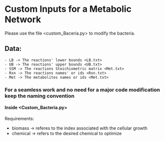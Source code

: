 # Custom Inputs for a Metabolic Network

Please use the file <custom_Baceria.py> to modify the bacteria.

## Data:
    - LB -> The reactions' lower bounds <LB.txt>
    - UB -> The reactions' upper bounds <UB.txt>
    - SSM -> The reactions Stoichiometric matrix <Met.txt>
    - Rxn -> The reactions names' or ids <Rxn.txt>
    - Met -> The metabolites names or ids <Met.txt>


### For a seamless work and no need for a major code modification keep the naming convention

#### Inside <Custom_Bacteria.py>

 Requirements:
  - biomass -> referes to the index associated with the cellular growth
  - chemical -> refers to the desired chemical to optimize